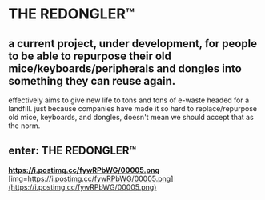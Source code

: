 # THE REDONGLER™
## a current project, under development, for people to be able to repurpose their old mice/keyboards/peripherals and dongles into something they can reuse again.
effectively aims to give new life to tons and tons of e-waste headed for a landfill. just because companies have made it so hard to replace/repurpose old mice, keyboards, and dongles, doesn't mean we should accept that as the norm.

## enter: THE REDONGLER™

**https://i.postimg.cc/fywRPbWG/00005.png**
[img=https://i.postimg.cc/fywRPbWG/00005.png](https://i.postimg.cc/fywRPbWG/00005.png)
